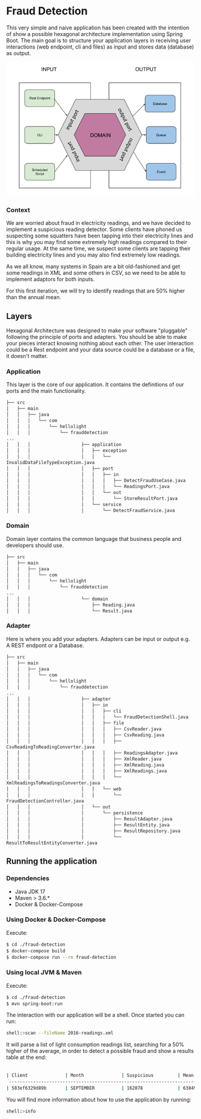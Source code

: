 # Fraud Detection

This very simple and naive application has been created with the intention of show a possible
hexagonal architecture implementation using Spring Boot.
The main goal is to structure your application layers in receiving user interactions 
(web endpoint, cli and files) as input and stores data (database) as output.

![hexagonal architecture](hexagonal-architecture.png)

### Context

We are worried about fraud in electricity readings, and we have decided to implement a suspicious reading detector.
Some clients have phoned us suspecting some squatters have been tapping into their electricity lines and this is why you 
may find some extremely high readings compared to their regular usage. At the same time, we suspect some clients are 
tapping their building electricity lines and you may also find extremely low readings.

As we all know, many systems in Spain are a bit old-fashioned and get some readings in XML and some others in CSV, 
so we need to be able to implement adaptors for both inputs.

For this first iteration, we will try to identify readings that are 50% higher than the annual mean.

## Layers

Hexagonal Architecture was designed to make your software "pluggable" following the principle of ports and adapters. 
You should be able to make your pieces interact knowing nothing about each other. 
The user interaction could be a Rest endpoint and your data source could be a database or a file, it doesn't matter.

### Application

This layer is the core of our application. It contains the definitions of our ports and the main functionality.

```
├── src
│   ├── main
│   │   ├── java
│   │   │   └── com
│   │   │       └── hellolight
│   │   │           └── frauddetection
...
│   │   │                   ├── application
│   │   │                   │   ├── exception
│   │   │                   │   │   └── InvalidDataFileTypeException.java
│   │   │                   │   ├── port
│   │   │                   │   │   ├── in
│   │   │                   │   │   │   ├── DetectFraudUseCase.java
│   │   │                   │   │   │   └── ReadingsPort.java
│   │   │                   │   │   └── out
│   │   │                   │   │       └── StoreResultPort.java
│   │   │                   │   └── service
│   │   │                   │       └── DetectFraudService.java
```

### Domain

Domain layer contains the common language that business people and developers should use.

```
├── src
│   ├── main
│   │   ├── java
│   │   │   └── com
│   │   │       └── hellolight
│   │   │           └── frauddetection
...
│   │   │                   └── domain
│   │   │                       ├── Reading.java
│   │   │                       └── Result.java
```

### Adapter

Here is where you add your adapters. Adapters can be input or output e.g. A REST endpont or a Database.

```
├── src
│   ├── main
│   │   ├── java
│   │   │   └── com
│   │   │       └── hellolight
│   │   │           └── frauddetection
...
│   │   │                   ├── adapter
│   │   │                   │   ├── in
│   │   │                   │   │   ├── cli
│   │   │                   │   │   │   └── FraudDetectionShell.java
│   │   │                   │   │   ├── file
│   │   │                   │   │   │   ├── CsvReader.java
│   │   │                   │   │   │   ├── CsvReading.java
│   │   │                   │   │   │   ├── CsvReadingToReadingConverter.java
│   │   │                   │   │   │   ├── ReadingsAdapter.java
│   │   │                   │   │   │   ├── XmlReader.java
│   │   │                   │   │   │   ├── XmlReading.java
│   │   │                   │   │   │   ├── XmlReadings.java
│   │   │                   │   │   │   └── XmlReadingsToReadingsConverter.java
│   │   │                   │   │   └── web
│   │   │                   │   │       └── FraudDetectionController.java
│   │   │                   │   └── out
│   │   │                   │       └── persistence
│   │   │                   │           ├── ResultAdapter.java
│   │   │                   │           ├── ResultEntity.java
│   │   │                   │           ├── ResultRepository.java
│   │   │                   │           └── ResultToResultEntityConverter.java
```

## Running the application

### Dependencies

- Java JDK 17
- Maven > 3.6.*
- Docker & Docker-Compose

### Using Docker & Docker-Compose

Execute:

```bash
$ cd ./fraud-detection
$ docker-compose build
$ docker-compose run --rm fraud-detection
```

### Using local JVM & Maven

Execute:

```bash
$ cd ./fraud-detection
$ mvn spring-boot:run
```

The interaction with our application will be a shell. Once started you can run:

```bash
shell:>scan --fileName 2016-readings.xml
```

It will parse a list of light consumption readings list, searching for a 50% higher of the average, in order to
detect a possible fraud and show a results table at the end:

```bash

| Client              | Month              | Suspicious         | Mean   |
 ---------------------------------------------------------------------------
| 583ef6329d89b       | SEPTEMBER          | 162078             | 63849,75 |
```

You will find more information about how to use the application by running:

```bash
shell:>info
```
